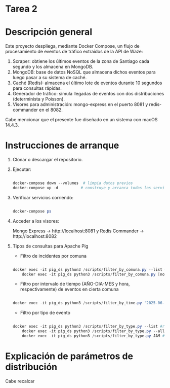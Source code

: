 # Tarea 2

# Descripción general

Este proyecto despliega, mediante Docker Compose, un flujo de procesamiento de eventos de tráfico extraídos de la API de Waze:
1.	Scraper: obtiene los últimos eventos de la zona de Santiago cada segundo y los almacena en MongoDB.
2.	MongoDB: base de datos NoSQL que almacena dichos eventos para luego pasar a su sistema de caché.
3.	Caché (Redis): almacena el último lote de eventos durante 10 segundos para consultas rápidas.
4.	Generador de tráfico: simula llegadas de eventos con dos distribuciones (determinista y Poisson).
5.	Visores para administración: mongo-express en el puerto 8081 y redis-commander en el 8082.





Cabe mencionar que el presente fue diseñado en un sistema con macOS 14.4.3.


# Instrucciones de arranque
1.	Clonar o descargar el repositorio.	
2.	Ejecutar:

    ```powershell
    
	docker-compose down --volumes  # limpia datos previos
	docker-compose up -d          # construye y arranca todos los servicios

    ```


3.	Verificar servicios corriendo:

    ```powershell

	docker-compose ps
	
 	```
 
4.	Acceder a los visores:

   
	Mongo Express → http://localhost:8081 y Redis Commander → http://localhost:8082


5.	Tipos de consultas para Apache Pig

   	- Filtro de incidentes por comuna
    ```powershell

	docker exec -it pig_ds python3 /scripts/filter_by_comuna.py --list #para mostrar todas las comunas disponibles
    	docker exec -it pig_ds python3 /scripts/filter_by_comuna.py [nombre comuna]
	
 	```

   	- Filtro por intervalo de tiempo (AÑO-DIA-MES y hora, respectivamente) de eventos en cierta comuna
    ```powershell

	docker exec -it pig_ds python3 /scripts/filter_by_time.py '2025-06-07 00:00:00' '2025-06-07 23:59:59'
	
 	```

   	- Filtro por tipo de evento
    ```powershell

	docker exec -it pig_ds python3 /scripts/filter_by_type.py --list #reviso todos los eventos disponibles
    	docker exec -it pig_ds python3 /scripts/filter_by_type.py --all #todos los eventos ordenados por tipo
    	docker exec -it pig_ds python3 /scripts/filter_by_type.py JAM #ejemplo, selecciono el necesario
	
 	```


# Explicación de parámetros de distribución
 
Cabe recalcar

